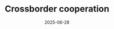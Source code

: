 ---
layout: layouts/hero-episode.njk
tags: hero
date: "2025-06-28"
title: Crossborder cooperation
datum: 28.06. 2025
foto1024: /images/uploads/crossborder_cooperation_in_action_1024x768.jpg
foto1440: /images/uploads/crossborder_cooperation_in_action_1440x825.jpg
alt: HANDS AS A SYMBOL OF COOPERATION
link: https://www.stvr.sk/televizia/archiv/14252/539670#205
header: Latest episode
tv: STVR :2
cta: Play episode
logo: logo_DVOJKA_biele.svg
---